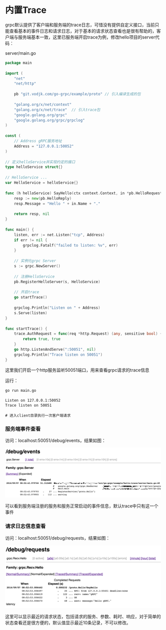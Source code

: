 # 内置Trace

grpc默认提供了客户端和服务端的trace日志，可惜没有提供自定义接口，当前只能查看基本的事件日志和请求日志，对于基本的请求状态查看也是很有帮助的，客户端与服务端基本一致，这里已服务端开启trace为例，修改hello项目的server代码：

server/main.go

```go
package main

import (
	"net"
	"net/http"

	pb "git.vodjk.com/go-grpc/example/proto" // 引入编译生成的包

	"golang.org/x/net/context"
	"golang.org/x/net/trace"  // 引入trace包
	"google.golang.org/grpc"
	"google.golang.org/grpc/grpclog"
)

const (
	// Address gRPC服务地址
	Address = "127.0.0.1:50052"
)

// 定义helloService并实现约定的接口
type helloService struct{}

// HelloService ...
var HelloService = helloService{}

func (h helloService) SayHello(ctx context.Context, in *pb.HelloRequest) (*pb.HelloReply, error) {
	resp := new(pb.HelloReply)
	resp.Message = "Hello " + in.Name + "."

	return resp, nil
}

func main() {
	listen, err := net.Listen("tcp", Address)
	if err != nil {
		grpclog.Fatalf("failed to listen: %v", err)
	}

	// 实例化grpc Server
	s := grpc.NewServer()

	// 注册HelloService
	pb.RegisterHelloServer(s, HelloService)

	// 开启trace
	go startTrace()

	grpclog.Println("Listen on " + Address)
	s.Serve(listen)
}

func startTrace() {
	trace.AuthRequest = func(req *http.Request) (any, sensitive bool) {
		return true, true
	}
	go http.ListenAndServe(":50051", nil)
	grpclog.Println("Trace listen on 50051")
}

```
这里我们开启一个http服务监听50051端口，用来查看grpc请求的trace信息

运行：

```
go run main.go

Listen on 127.0.0.1:50052                                                       
Trace listen on 50051

# 进入client目录执行一次客户端请求     
```


### 服务端事件查看

访问：localhost:50051/debug/events，结果如图：

![](/assets/grpc_trace_events.png)

可以看到服务端注册的服务和服务正常启动的事件信息，默认trace中只有这一个事件


### 请求日志信息查看

访问：localhost:50051/debug/requests，结果如图：

![](/assets/grpc_trace_requests.png)

这里可以显示最近的请求状态，包括请求的服务、参数、耗时、响应，对于简单的状态查看还是很方便的，默认值显示最近10条记录，不可以修改。
